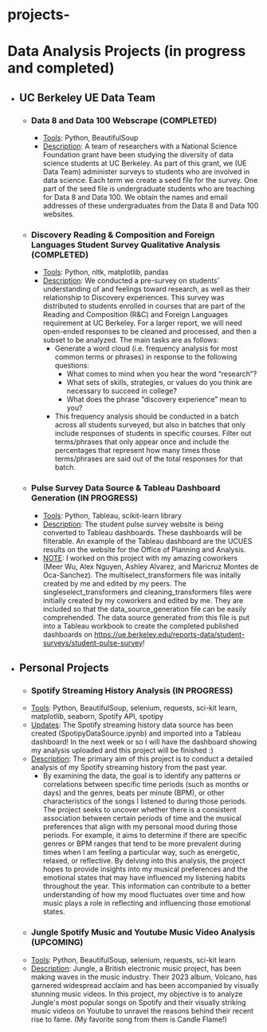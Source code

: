 # projects-
# Data Analysis Projects (in progress and completed)
- ## UC Berkeley UE Data Team 
  -   ### **Data 8 and Data 100 Webscrape (COMPLETED)**
      - <ins>Tools</ins>: Python, BeautifulSoup
      - <ins>Description</ins>: A team of researchers with a National Science Foundation grant have been studying the diversity of data science students at UC Berkeley. As part of this grant, we (UE Data Team) administer surveys to students who are involved in data science. Each term we create a seed file for the survey. One part of the seed file is undergraduate students who are teaching for Data 8 and Data 100. We obtain the names and email addresses of these undergraduates from the Data 8 and Data 100 websites.
  -   ### **Discovery Reading & Composition and Foreign Languages Student Survey Qualitative Analysis (COMPLETED)**
      - <ins>Tools</ins>: Python, nltk, matplotlib, pandas
      - <ins>Description</ins>: We conducted a pre-survey on students’ understanding of and feelings toward research, as well as their relationship to Discovery experiences. This survey was distributed to students enrolled in courses that are part of the Reading and Composition (R&C) and Foreign Languages requirement at UC Berkeley. For a larger report, we will need open-ended responses to be cleaned and processed, and then a subset to be analyzed. The main tasks are as follows:
        - Generate a word cloud (i.e. frequency analysis for most common terms or phrases) in response to the following questions:
           - What comes to mind when you hear the word “research”?
           - What sets of skills, strategies, or values do you think are necessary to succeed in college?
           - What does the phrase “discovery experience” mean to you? 
        - This frequency analysis should be conducted in a batch across all students surveyed, but also in batches that only include responses of students in specific courses. Filter out terms/phrases that only appear once and include the percentages that represent how many times those terms/phrases are said out of the total responses for that batch.
  -   ### **Pulse Survey Data Source & Tableau Dashboard Generation (IN PROGRESS)**
      - <ins>Tools</ins>: Python, Tableau, scikit-learn library 
      - <ins>Description</ins>: The student pulse survey website is being converted to Tableau dashboards. These dashboards will be filterable. An example of the Tableau dashboard are the UCUES results on the website for the Office of Planning and Analysis.
      - <ins>NOTE</ins>: I worked on this project with my amazing coworkers (Meer Wu, Alex Nguyen, Ashley Alvarez, and Maricruz Montes de Oca-Sanchez). The multiselect_transformers file was initally created by me and edited by my peers. The singleselect_transformers and cleaning_transformers files were initially created by my coworkers and edited by me. They are included so that the data_source_generation file can be easily comprehended. The data source generated from this file is put into a Tableau workbook to create the completed published dashboards on https://ue.berkeley.edu/reports-data/student-surveys/student-pulse-survey!
- ## Personal Projects
  - ### **Spotify Streaming History Analysis (IN PROGRESS)**
  - <ins>Tools</ins>: Python, BeautifulSoup, selenium, requests, sci-kit learn, matplotlib, seaborn, Spotify API, spotipy
  - <ins>Updates</ins>: The Spotify streaming history data source has been created (SpotipyDataSource.ipynb) and imported into a Tableau dashboard! In the next week or so I will have the dashboard showing my analysis uploaded and this project will be finished :) 
  - <ins>Description</ins>: The primary aim of this project is to conduct a detailed analysis of my Spotify streaming history from the past year.
      - By examining the data, the goal is to identify any patterns or correlations between specific time periods (such as months or days) and the genres, beats per minute (BPM), or other characteristics of the songs I listened to during those periods. The project seeks to uncover whether there is a consistent association between certain periods of time and the musical preferences that align with my personal mood during those periods. For example, it aims to determine if there are specific genres or BPM ranges that tend to be more prevalent during times when I am feeling a particular way, such as energetic, relaxed, or reflective. By delving into this analysis, the project hopes to provide insights into my musical preferences and the emotional states that may have influenced my listening habits throughout the year. This information can contribute to a better understanding of how my mood fluctuates over time and how music plays a role in reflecting and influencing those emotional states.
  - ### **Jungle Spotify Music and Youtube Music Video Analysis (UPCOMING)**
  - <ins>Tools</ins>: Python, BeautifulSoup, selenium, requests, sci-kit learn 
  - <ins>Description</ins>: Jungle, a British electronic music project, has been making waves in the music industry. Their 2023 album, Volcano, has garnered widespread acclaim and has been accompanied by visually stunning music videos. In this project, my objective is to analyze Jungle's most popular songs on Spotify and their visually striking music videos on Youtube to unravel the reasons behind their recent rise to fame. (My favorite song from them is Candle Flame!) 
